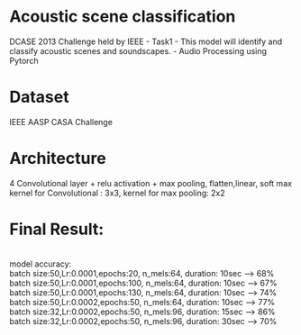# Acoustic scene classification
DCASE 2013 Challenge held by IEEE - Task1 - This model will identify and classify acoustic scenes and soundscapes. - Audio Processing using Pytorch
# Dataset
IEEE AASP CASA Challenge
# Architecture
4 Convolutional layer + relu activation + max pooling, flatten,linear, soft max
<br /> kernel for Convolutional : 3x3,  kernel for max pooling: 2x2
# Final Result:
<br/>
model accuracy:<br/>
batch size:50,Lr:0.0001,epochs:20, n_mels:64, duration: 10sec --> 68%<br/> 
batch size:50,Lr:0.0001,epochs:100, n_mels:64, duration: 10sec --> 67%<br/> 
batch size:50,Lr:0.0001,epochs:130, n_mels:64, duration: 10sec --> 74%<br/> 
batch size:50,Lr:0.0002,epochs:50, n_mels:64, duration: 10sec --> 77%<br/> 
batch size:32,Lr:0.0002,epochs:50, n_mels:96, duration: 15sec --> 86%<br/> batch size:32,Lr:0.0002,epochs:50, n_mels:96, duration: 30sec --> 70%
